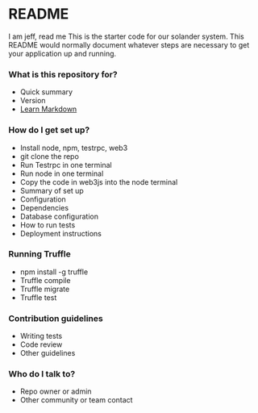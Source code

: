 # README #
I am jeff, read me
This is the starter code for our solander system.
This README would normally document whatever steps are necessary to get your application up and running.

### What is this repository for? ###

* Quick summary
* Version
* [Learn Markdown](https://bitbucket.org/tutorials/markdowndemo)

### How do I get set up? ###
* Install node, npm, testrpc, web3
* git clone the repo
* Run Testrpc in one terminal
* Run node in one terminal
* Copy the code in web3js into the node terminal
* Summary of set up
* Configuration
* Dependencies
* Database configuration
* How to run tests
* Deployment instructions

### Running Truffle
* npm install -g truffle
* Truffle compile
* Truffle migrate
* Truffle test

### Contribution guidelines ###

* Writing tests
* Code review
* Other guidelines

### Who do I talk to? ###

* Repo owner or admin
* Other community or team contact
